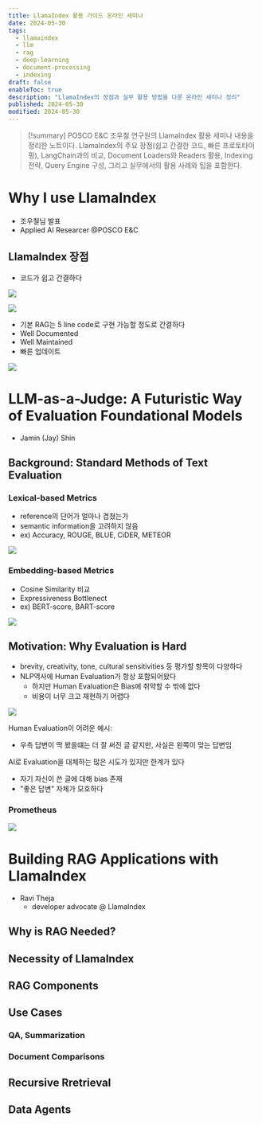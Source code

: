 ```yaml
---
title: LlamaIndex 활용 가이드 온라인 세미나
date: 2024-05-30
tags:
  - llamaindex
  - llm
  - rag
  - deep-learning
  - document-processing
  - indexing
draft: false
enableToc: true
description: "LlamaIndex의 장점과 실무 활용 방법을 다룬 온라인 세미나 정리"
published: 2024-05-30
modified: 2024-05-30
---
```


> [!summary]
> POSCO E&C 조우철 연구원의 LlamaIndex 활용 세미나 내용을 정리한 노트이다. LlamaIndex의 주요 장점(쉽고 간결한 코드, 빠른 프로토타이핑), LangChain과의 비교, Document Loaders와 Readers 활용, Indexing 전략, Query Engine 구성, 그리고 실무에서의 활용 사례와 팁을 포함한다.

# Why I use LlamaIndex
- 조우철님 발표 
- Applied AI Researcer @POSCO E&C

## LlamaIndex 장점

- 코드가 쉽고 간결하다


![](https://i.imgur.com/AQVmP1u.png)

![](https://i.imgur.com/g6mdctg.png)

- 기본 RAG는 5 line code로 구현 가능할 정도로 간결하다
- Well Documented
- Well Maintained
- 빠른 업데이트

![](https://i.imgur.com/UZkzVgj.png)

# LLM-as-a-Judge: A Futuristic Way of Evaluation Foundational Models
- Jamin (Jay) Shin

## Background: Standard Methods of Text Evaluation

### Lexical-based Metrics
- reference의 단어가 얼마나 겹쳤는가
- semantic information을 고려하지 않음
- ex) Accuracy, ROUGE, BLUE, CiDER, METEOR

![](https://i.imgur.com/JIpK8QK.png)


### Embedding-based Metrics
- Cosine Similarity 비교
- Expressiveness Bottlenect
- ex) BERT-score, BART-score

![](https://i.imgur.com/Zd4g1Zm.png)

## Motivation: Why Evaluation is Hard
- brevity, creativity, tone, cultural sensitivities 등 평가할 항목이 다양하다
- NLP역사에 Human Evaluation가 항상 포함되어왔다
	- 하지만 Human Evaluation은 Bias에 취약할 수 밖에 없다
	- 비용이 너무 크고 재현하기 어렵다

![](https://i.imgur.com/Pf5QtEs.jpeg)

Human Evaluation이 어려운 예시:
- 우측 답변이 딱 봤을떄는 더 잘 써진 글 같지만, 사실은 왼쪽이 맞는 답변임


AI로 Evaluation을 대체하는 많은 시도가 있지만 한계가 있다
- 자기 자신이 쓴 글에 대해 bias 존재
- "좋은 답변" 자체가 모호하다


### Prometheus

![](https://i.imgur.com/CKRDNH8.png)


# Building RAG Applications with LlamaIndex

- Ravi Theja
	- developer advocate @ LlamaIndex

## Why is RAG Needed?

## Necessity of LlamaIndex

## RAG Components

## Use Cases

### QA, Summarization

### Document Comparisons

## Recursive Rretrieval

## Data Agents